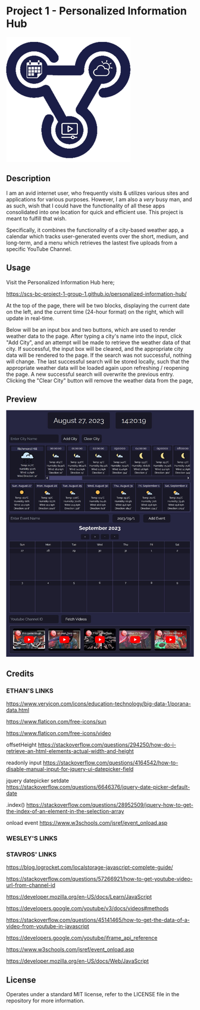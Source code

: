 # Project 1 - Personalized Information Hub

![Project Logo](./assets/images/favicon.png)

## Description

I am an avid internet user, who frequently visits & utilizes various sites and applications for various purposes. However, I am also a *very* busy man, and as such, wish that I could have the functionality of all these apps consolidated into one location for quick and efficient use. This project is meant to fulfill that wish.

Specifically, it combines the functionality of a city-based weather app, a calendar which tracks user-generated events over the short, medium, and long-term, and a menu which retrieves the lastest five uploads from a specific YouTube Channel.

## Usage

Visit the Personalized Information Hub here;

https://scs-bc-project-1-group-1.github.io/personalized-information-hub/

At the top of the page, there will be two blocks, displaying the current date on the left, and the current time (24-hour format) on the right, which will update in real-time.

Below will be an input box and two buttons, which are used to render weather data to the page. After typing a city's name into the input, click "Add City", and an attempt will be made to retrieve the weather data of that city. If successful, the input box will be cleared, and the appropriate city data will be rendered to the page. If the search was not successful, nothing will change. The last successful search will be stored locally, such that the appropriate weather data will be loaded again upon refreshing / reopening the page. A new successful search will overwrite the previous entry. Clicking the "Clear City" button will remove the weather data from the page, 

## Preview

![Preview of Personalized Information Hub](./assets/images/project-1-website-preview.jpg)

## Credits

### ETHAN'S LINKS

https://www.veryicon.com/icons/education-technology/big-data-1/porana-data.html

https://www.flaticon.com/free-icons/sun

https://www.flaticon.com/free-icons/video

offsetHeight
https://stackoverflow.com/questions/294250/how-do-i-retrieve-an-html-elements-actual-width-and-height

readonly input
https://stackoverflow.com/questions/4164542/how-to-disable-manual-input-for-jquery-ui-datepicker-field

jquery datepicker setdate
https://stackoverflow.com/questions/6646376/jquery-date-picker-default-date

.index()
https://stackoverflow.com/questions/28952509/jquery-how-to-get-the-index-of-an-element-in-the-selection-array

onload event
https://www.w3schools.com/jsref/event_onload.asp

### WESLEY'S LINKS



### STAVROS' LINKS

https://blog.logrocket.com/localstorage-javascript-complete-guide/

https://stackoverflow.com/questions/57266921/how-to-get-youtube-video-url-from-channel-id

https://developer.mozilla.org/en-US/docs/Learn/JavaScript

https://developers.google.com/youtube/v3/docs/videos#methods

https://stackoverflow.com/questions/45141465/how-to-get-the-data-of-a-video-from-youtube-in-javascript

https://developers.google.com/youtube/iframe_api_reference

https://www.w3schools.com/jsref/event_onload.asp

https://developer.mozilla.org/en-US/docs/Web/JavaScript

## License

Operates under a standard MIT license, refer to the LICENSE file in the repository for more information.